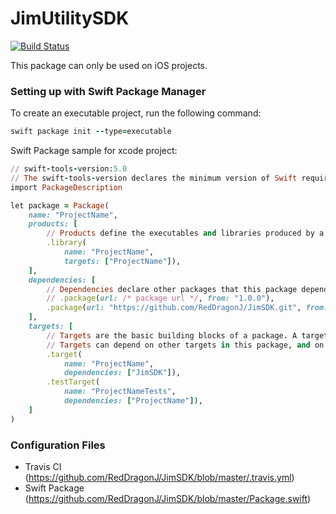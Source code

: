 # JimUtilitySDK
[![Build Status](https://travis-ci.com/RedDragonJ/JimUtilitySDK.svg?branch=master)](https://travis-ci.com/RedDragonJ/JimUtilitySDK)

This package can only be used on iOS projects.

### Setting up with Swift Package Manager
To create an executable project, run the following command:
```ruby
swift package init --type=executable
```
Swift Package sample for xcode project:
```ruby
// swift-tools-version:5.0
// The swift-tools-version declares the minimum version of Swift required to build this package.
import PackageDescription

let package = Package(
    name: "ProjectName",
    products: [
        // Products define the executables and libraries produced by a package, and make them visible to other packages.
        .library(
            name: "ProjectName",
            targets: ["ProjectName"]),
    ],
    dependencies: [
        // Dependencies declare other packages that this package depends on.
        // .package(url: /* package url */, from: "1.0.0"),
        .package(url: "https://github.com/RedDragonJ/JimSDK.git", from: "NewVersionNumber")
    ],
    targets: [
        // Targets are the basic building blocks of a package. A target can define a module or a test suite.
        // Targets can depend on other targets in this package, and on products in packages which this package depends on.
        .target(
            name: "ProjectName",
            dependencies: ["JimSDK"]),
        .testTarget(
            name: "ProjectNameTests",
            dependencies: ["ProjectName"]),
    ]
)
```

### Configuration Files
- Travis CI (https://github.com/RedDragonJ/JimSDK/blob/master/.travis.yml)
- Swift Package (https://github.com/RedDragonJ/JimSDK/blob/master/Package.swift)
